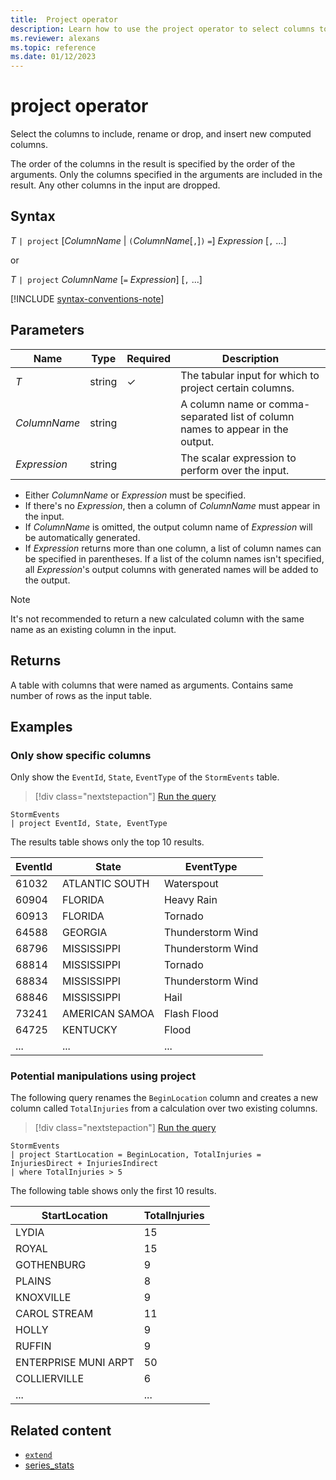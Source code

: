 ```yaml
---
title:  Project operator
description: Learn how to use the project operator to select columns to include, rename or drop, and to insert new computed columns in the output table.
ms.reviewer: alexans
ms.topic: reference
ms.date: 01/12/2023
---
```

# project operator

Select the columns to include, rename or drop, and insert new computed columns.

The order of the columns in the result is specified by the order of the arguments. Only the columns specified in the arguments are included in the result. Any other columns in the input are dropped.

## Syntax

*T* `| project` [*ColumnName* | `(`*ColumnName*[`,`]`)` `=`] *Expression* [`,` ...]

or

*T* `| project` *ColumnName* [`=` *Expression*] [`,` ...]

[!INCLUDE [syntax-conventions-note](../../includes/syntax-conventions-note.md)]

## Parameters

| Name | Type | Required | Description |
| -- | -- | -- | -- |
| *T* | string | &check; | The tabular input for which to project certain columns. |
| *ColumnName* | string | | A column name or comma-separated list of column names to appear in the output. |
| *Expression* | string | | The scalar expression to perform over the input. |

* Either *ColumnName* or *Expression* must be specified.
* If there's no *Expression*, then a column of *ColumnName* must appear in the input.
* If *ColumnName* is omitted, the output column name of *Expression* will be automatically generated.
* If *Expression* returns more than one column, a list of column names can be specified in parentheses. If a list of the column names isn't specified, all *Expression*'s output columns with generated names will be added to the output.

> [!NOTE]
> It's not recommended to return a new calculated column with the same name as an existing column in the input.

## Returns

A table with columns that were named as arguments. Contains same number of rows as the input table.

## Examples

### Only show specific columns

Only show the `EventId`, `State`, `EventType` of the `StormEvents` table.

> [!div class="nextstepaction"]
> <a href="https://dataexplorer.azure.com/clusters/help/databases/Samples?query=H4sIAAAAAAAAAwsuyS/KdS1LzSsp5qpRKCjKz0pNLlEAC3im6CgElySWpOpA+CGVBakAzXMiTy8AAAA=" target="_blank">Run the query</a>

```kusto
StormEvents
| project EventId, State, EventType
```

The results table shows only the top 10 results.

|EventId|State|EventType|
|--|--|--|
|61032| ATLANTIC SOUTH| Waterspout|
|60904| FLORIDA| Heavy Rain|
|60913| FLORIDA| Tornado|
|64588| GEORGIA| Thunderstorm Wind|
|68796| MISSISSIPPI| Thunderstorm Wind|
|68814| MISSISSIPPI| Tornado|
|68834| MISSISSIPPI| Thunderstorm Wind|
|68846| MISSISSIPPI| Hail|
|73241| AMERICAN SAMOA| Flash Flood|
|64725| KENTUCKY| Flood|
|...|...|...|

### Potential manipulations using project

The following query renames the `BeginLocation` column and creates a new column called `TotalInjuries` from a calculation over two existing columns.

> [!div class="nextstepaction"]
> <a href="https://dataexplorer.azure.com/clusters/help/databases/Samples?query=H4sIAAAAAAAAAwvJL0nM8czLKi3KTC1WsFWAMV0yi1KTSxS04QKeeSlgIQBwTr1bMQAAAA==" target="_blank">Run the query</a>

```kusto
StormEvents
| project StartLocation = BeginLocation, TotalInjuries = InjuriesDirect + InjuriesIndirect
| where TotalInjuries > 5
```

The following table shows only the first 10 results.

|StartLocation| TotalInjuries|
|--|--|
|LYDIA| 15|
|ROYAL| 15|
|GOTHENBURG| 9|
|PLAINS| 8|
|KNOXVILLE| 9|
|CAROL STREAM| 11|
|HOLLY| 9|
|RUFFIN| 9|
|ENTERPRISE MUNI ARPT| 50|
|COLLIERVILLE| 6|
|...|...|

## Related content

* [`extend`](extendoperator.md)
* [series_stats](series-statsfunction.md)

